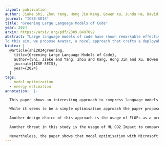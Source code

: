 ```yaml
---
layout: publication
author: Jieke Shi, Zhou Yang, Hong Jin Kang, Bowen Xu, Junda He, David Lo
journal: "ICSE-SEIS"
title: "Greening Large Language Models of Code"
year: 2024
arxiv: https://arxiv.org/pdf/2309.04076v2
abstract: "Large language models of code have shown remarkable effectiveness across various software engineering tasks. Despite the availability of many cloud services built upon these powerful models, there remain several scenarios where developers cannot take full advantage of them, stemming from factors such as restricted or unreliable internet access, institutional privacy policies that prohibit external transmission of code to third-party vendors, and more. Therefore, developing a compact, efficient, and yet energy-saving model for deployment on developers' devices becomes essential. 
To this aim, we propose Avatar, a novel approach that crafts a deployable model from a large language model of code by optimizing it in terms of model size, inference latency, energy consumption, and carbon footprint while maintaining a comparable level of effectiveness. The key idea of Avatar is to formulate the optimization of language models as a multi-objective configuration tuning problem and solve it with the help of a Satisfiability Modulo Theories (SMT) solver and a tailored optimization algorithm. The SMT solver is used to form an appropriate configuration space, while the optimization algorithm identifies the Pareto-optimal set of configurations for training the optimized models using knowledge distillation. We evaluate Avatar with two popular language models of code, i.e., CodeBERT and GraphCodeBERT, on two popular tasks, i.e., vulnerability prediction and clone detection. We use Avatar to produce optimized models with a small size (3 MB), which is 160x smaller than the original large models. On the two tasks, the optimized models significantly reduce the energy consumption (up to 184x less), carbon footprint (up to 157x less), and inference latency (up to 76x faster), with only a negligible loss in effectiveness (1.67\% on average)."
bibtex: |-
  @article{shi2024greening,
    title={Greening Large Language Models of Code},
    author={Shi, Jieke and Yang, Zhou and Kang, Hong Jin and Xu, Bowen and He, Junda and Lo, David},
    journal={ICSE-SEIS},
    year={2024}
  }
tags:
  - model optimization
  - energy estimation
annotation:  |-

  This paper shows an interesting approach to compress language models of code into smaller and more efficient models. The approach consists of using optimisation to deliver a model that minimises size, FLOPs (mentioned as a proxy of time, energy consumption, and carbon emission), and maximises model performance (refer to as effectiveness).
  
  While it seems to be a simple optimisation approach the paper proposes a few techniques that set it apart. For example, to evaluate the model performance, the authors do not train the model nor run it with a test set – they create a regression model using only the provided configuration as input. This metric is coined as effectiveness indicator.
  
  Another design choice of this approach is the usage of FLOPs as a proxy of time, energy consumption, and carbon emissions. Although I find this acceptable at the current preliminary stage of research in Green AI, this is a controversial approach. Related work has shown that FLOPs is a poor indicator of energy consumption – for example, it completely ignores the energy consumption of data transfers which are known to be energy intensive in AI operations (See ICSE paper by Georgiou, 2022). The issue is even more relevant when it comes to using FLOPs as a proxy of carbon emissions. While it is acceptable to say that reducing FLOPs implies reducing carbon emissions, assuming that the two variables reduce in the same proportion is not accurate. This hinders the optimisation step where models are compared: it could be that models with a lower carbon footprint but higher number of FLOPs are being discarded. For example, imagine that in one optimisation round the original model M is compressed into a new model M1, with 30% less FLOPs. On a second optimisation round, there is another new model M2 with 10% less FLOPs. Model M2 is not selected because we assume carbon emissions are higher than in M1 – this is a big assumption. Also the fact that a single metric FLOPs is used as a proxy of time, energy, and carbon altogether shows that the authors assumed the three variables are basically the same thing.
  
  Another threat in this study is the usage of ML CO2 Impact to compare carbon emissions. This tool is wonderful to report an estimate of carbon footprint in AI studies, but it is not suitable to answer research questions about the energy consumption or carbon emissions of AI models. First, given a particular hardware and datacenter, the metric computed by the tool ML CO2 Impact is a linear function of time. Second, it assumes that a GPU runs at a steady power consumption, with no variation. Note, for example, that state-of-the-art models leverage a GPU usage between 30% and 80% and it is still an open problem to make models that effectively use the GPU at 80% of its capacity (see study by Meta AI). This means that any assumption of steady GPU usage is prone to error and should be used carefully when answering research questions.
  
  Nevertheless, the paper shows that model optimisation with Microsoft Z3 can lead to models that are 160x smaller, inference latency up to 76x faster, with a negligible loss in effectiveness (1.67%). The numbers reported about energy consumption and carbon footprint should be taken with a grain of salt.
---
```


